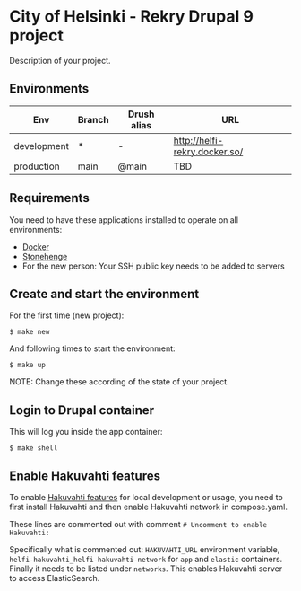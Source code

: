 # City of Helsinki - Rekry Drupal 9 project

Description of your project.

## Environments

Env | Branch | Drush alias | URL
--- | ------ | ----------- | ---
development | * | - | http://helfi-rekry.docker.so/
production | main | @main | TBD

## Requirements

You need to have these applications installed to operate on all environments:

- [Docker](https://github.com/druidfi/guidelines/blob/master/docs/docker.md)
- [Stonehenge](https://github.com/druidfi/stonehenge)
- For the new person: Your SSH public key needs to be added to servers

## Create and start the environment

For the first time (new project):

``
$ make new
``

And following times to start the environment:

``
$ make up
``

NOTE: Change these according of the state of your project.

## Login to Drupal container

This will log you inside the app container:

```
$ make shell
```

## Enable Hakuvahti features

To enable [Hakuvahti features](https://github.com/City-of-Helsinki/helfi-hakuvahti) for local development or usage, you need to first install Hakuvahti and then enable Hakuvahti network in compose.yaml.

These lines are commented out with comment `# Uncomment to enable Hakuvahti:`

Specifically what is commented out: `HAKUVAHTI_URL` environment variable, `helfi-hakuvahti_helfi-hakuvahti-network` for `app` and `elastic` containers. Finally it needs to be listed under `networks`. This enables Hakuvahti server to access ElasticSearch.

